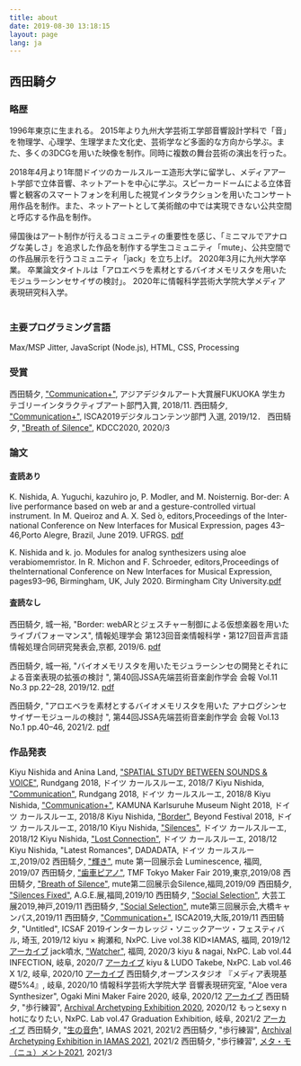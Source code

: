```yaml
---
title: about
date: 2019-08-30 13:18:15
layout: page
lang: ja
---
```

## 西田騎夕
### 略歴
1996年東京に生まれる。
2015年より九州大学芸術工学部音響設計学科で「音」を物理学、心理学、生理学また文化史、芸術学など多面的な方向から学ぶ。また、多くの3DCGを用いた映像を制作。同時に複数の舞台芸術の演出を行った。

2018年4月より1年間ドイツのカールスルーエ造形大学に留学し、メディアアート学部で立体音響、ネットアートを中心に学ぶ。スピーカードームによる立体音響と観客のスマートフォンを利用した視覚インタラクションを用いたコンサート用作品を制作。また、ネットアートとして美術館の中では実現できない公共空間と呼応する作品を制作。

帰国後はアート制作が行えるコミュニティの重要性を感じ、「ミニマルでアナログな美しさ」を追求した作品を制作する学生コミュニティ「mute」、公共空間での作品展示を行うコミュニティ「jack」を立ち上げ。
2020年3月に九州大学卒業。
卒業論文タイトルは「アロエベラを素材とするバイオメモリスタを用いたモジュラーシンセサイザの検討」。
2020年に情報科学芸術大学院大学メディア表現研究科入学。
<br><br>

### 主要プログラミング言語
Max/MSP Jitter, JavaScript (Node.js), HTML, CSS, Processing

### 受賞
西田騎夕, ["Communication+"](../Communication-plus), アジアデジタルアート大賞展FUKUOKA 学生カテゴリーインタラクティブアート部門入賞, 2018/11.
西田騎夕, ["Communication+"](../Communication-plus), ISCA2019デジタルコンテンツ部門 入選, 2019/12．
西田騎夕, ["Breath of Silence"](../Breath-of-Silence), KDCC2020, 2020/3

### 論文
#### 査読あり
K. Nishida, A. Yuguchi, kazuhiro jo, P. Modler, and M. Noisternig. Bor-der: A live performance based on web ar and a gesture-controlled virtual instrument. In M. Queiroz and A. X. Sed ́o, editors,Proceedings of the Inter-national Conference on New Interfaces for Musical Expression, pages 43–46,Porto Alegre, Brazil, June 2019. UFRGS. [pdf](https://www.nime.org/proceedings/2019/nime2019_paper009.pdf)

K. Nishida and k. jo. Modules for analog synthesizers using aloe verabiomemristor. In R. Michon and F. Schroeder, editors,Proceedings of theInternational Conference on New Interfaces for Musical Expression, pages93–96, Birmingham, UK, July 2020. Birmingham City University.[pdf](https://www.nime.org/proceedings/2020/nime2020_paper18.pdf)

#### 査読なし
西田騎夕, 城一裕, "Border: webARとジェスチャー制御による仮想楽器を用いたライブパフォーマンス", 情報処理学会 第123回音楽情報科学・第127回音声言語情報処理合同研究発表会,京都, 2019/6. [pdf](https://ipsj.ixsq.nii.ac.jp/ej/index.php?active_action=repository_view_main_item_detail&page_id=13&block_id=8&item_id=197831&item_no=1)

西田騎夕, 城一裕, "バイオメモリスタを用いたモジュラーシンセの開発とそれによる音楽表現の拡張の検討 ", 第40回JSSA先端芸術音楽創作学会 会報 Vol.11 No.3 pp.22–28, 2019/12. [pdf](http://data.jssa.info/paper/2019v11n03/6.Nishida.pdf)

西田騎夕, "アロエベラを素材とするバイオメモリスタを用いた アナログシンセサイザーモジュールの検討 ", 第44回JSSA先端芸術音楽創作学会 会報 Vol.13 No.1 pp.40–46, 2021/2. [pdf](http://data.jssa.info/paper/2021v13n01/7.Nishida.pdf)

### 作品発表
Kiyu Nishida and Anina Land, ["SPATIAL STUDY BETWEEN SOUNDS & VOICE"](../SPATIAL-STUDY-BETWEEN-SOUNDS-VOICE), Rundgang 2018, ドイツ カールスルーエ, 2018/7
Kiyu Nishida, ["Communication"](../Communication), Rundgang 2018, ドイツ カールスルーエ, 2018/8
Kiyu Nishida, ["Communication+"](../Communication-plus), KAMUNA Karlsuruhe Museum Night 2018, ドイツ カールスルーエ, 2018/8
Kiyu Nishida, ["Border"](../Border), Beyond Festival 2018, ドイツ カールスルーエ, 2018/10
Kiyu Nishida, ["Silences"](../Silences), ドイツ カールスルーエ, 2018/12
Kiyu Nishida, ["Lost Connection"](../Lost-Connection), ドイツ カールスルーエ, 2018/12
Kiyu Nishida, "Latest Romances", DADADATA, ドイツ カールスルーエ,2019/02
西田騎夕, ["輝き"](../Sparkle), mute 第一回展示会 Luminescence, 福岡, 2019/07
西田騎夕, ["歯車ピアノ"](../Gear-Piano), TMF Tokyo Maker Fair 2019,東京,2019/08
西田騎夕, ["Breath of Silence"](../Breath-of-Silence), mute第二回展示会Silence,福岡,2019/09
西田騎夕, ["Silences Fixed"](../Silences), A.G.E.展,福岡,2019/10
西田騎夕, ["Social Selection"](../Social-Selection), 大芸工展2019,神戸,2019/11
西田騎夕, ["Social Selection"](../Social-Selection), mute第三回展示会,大橋キャンパス,2019/11
西田騎夕, ["Communication+"](../Communication-plus), ISCA2019,大阪,2019/11
西田騎夕, "Untitled", ICSAF 2019インターカレッジ・ソニックアーツ・フェスティバル, 埼玉, 2019/12
kiyu × 絢瀬和, NxPC. Live vol.38 KID×IAMAS, 福岡, 2019/12 [アーカイブ](https://youtu.be/1cJufA7e2Fg?t=21)
jack噴水, ["Watcher"](../Watcher), 福岡, 2020/3
kiyu & nagai, NxPC. Lab vol.44 INFECTION, 岐阜, 2020/7 [アーカイブ](https://youtu.be/02UimldBTug?t=3384)
kiyu & LUDO Takebe, NxPC. Lab vol.46 X 1/2, 岐阜, 2020/10 [アーカイブ](https://youtu.be/K1mf-Nx5LL8?t=1127)
西田騎夕,オープンスタジオ 『メディア表現基礎5%4』, 岐阜, 2020/10
情報科学芸術大学院大学 音響表現研究室, "Aloe vera Synthesizer", Ogaki Mini Maker Faire 2020, 岐阜, 2020/12 [アーカイブ](https://youtu.be/V_oX2PDdcG0?t=1888)
西田騎夕, "歩行練習", [Archival Archetyping Exhibition 2020](https://archival-archetyping.github.io/exhibition-2020/), 2020/12
もっとsexy n hotになりたい, NxPC. Lab vol.47 Graduation Exhibition, 岐阜, 2021/2 [アーカイブ](https://youtu.be/7LAeQY35Wa4?t=518)
西田騎夕, "[生の音色](https://www.iamas.ac.jp/exhibit21/project/life-ethnography/timbre-of-life/)", IAMAS 2021, 2021/2
西田騎夕, "歩行練習", [Archival Archetyping Exhibition in IAMAS 2021](https://archival-archetyping.github.io/iamas-2021/), 2021/2
西田騎夕, "歩行練習", [メタ・モ（ニュ）メント2021](https://archival-archetyping.github.io/meta-mo-nu-ment-2021/), 2021/3
